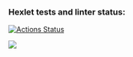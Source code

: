 ### Hexlet tests and linter status:
[![Actions Status](https://github.com/Valigadxv/frontend-project-44/workflows/hexlet-check/badge.svg)](https://github.com/Valigadxv/frontend-project-44/actions)

<a href="https://codeclimate.com/github/Valigadxv/frontend-project-44/maintainability"><img src="https://api.codeclimate.com/v1/badges/a18a76cd0cc30d1cc8d1/maintainability" /></a>

<a href=https://asciinema.org/a/577910/></a>
<a href=https://asciinema.org/a/582031/></a>
<a href=https://asciinema.org/a/582249/></a>
